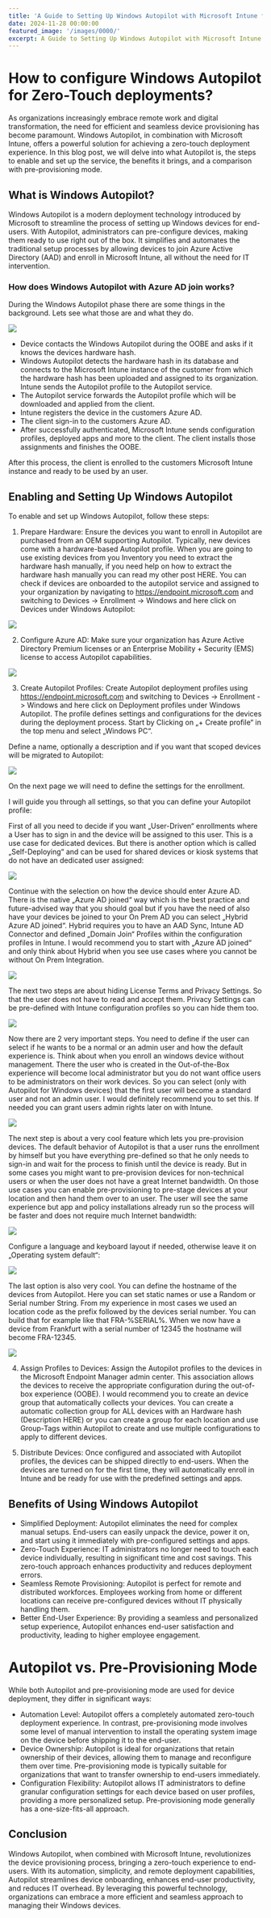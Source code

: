 ```yaml
---
title: 'A Guide to Setting Up Windows Autopilot with Microsoft Intune for a Zero-Touch Experience'
date: 2024-11-28 00:00:00
featured_image: '/images/0000/'
excerpt: A Guide to Setting Up Windows Autopilot with Microsoft Intune for a Zero-Touch Experience
---
```


# How to configure Windows Autopilot for Zero-Touch deployments?

As organizations increasingly embrace remote work and digital transformation, the need for efficient and seamless device provisioning has become paramount. Windows Autopilot, in combination with Microsoft Intune, offers a powerful solution for achieving a zero-touch deployment experience. In this blog post, we will delve into what Autopilot is, the steps to enable and set up the service, the benefits it brings, and a comparison with pre-provisioning mode.

## What is Windows Autopilot?
Windows Autopilot is a modern deployment technology introduced by Microsoft to streamline the process of setting up Windows devices for end-users. With Autopilot, administrators can pre-configure devices, making them ready to use right out of the box. It simplifies and automates the traditional setup processes by allowing devices to join Azure Active Directory (AAD) and enroll in Microsoft Intune, all without the need for IT intervention.

### How does Windows Autopilot with Azure AD join works?
During the Windows Autopilot phase there are some things in the background. Lets see what those are and what they do.

![](/images/0029/1.png)

- Device contacts the Windows Autopilot during the OOBE and asks if it knows the devices hardware hash.
- Windows Autopilot detects the hardware hash in its database and connects to the Microsoft Intune instance of the customer from which the hardware hash has been uploaded and assigned to its organization. Intune sends the Autopilot profile to the Autopilot service.
- The Autopilot service forwards the Autopilot profile which will be downloaded and applied from the client.
- Intune registers the device in the customers Azure AD.
- The client sign-in to the customers Azure AD.
- After successfully authenticated, Microsoft Intune sends configuration profiles, deployed apps and more to the client. The client installs those assignments and finishes the OOBE.


After this process, the client is enrolled to the customers Microsoft Intune instance and ready to be used by an user.

## Enabling and Setting Up Windows Autopilot
To enable and set up Windows Autopilot, follow these steps:

1. Prepare Hardware: Ensure the devices you want to enroll in Autopilot are purchased from an OEM supporting Autopilot. Typically, new devices come with a hardware-based Autopilot profile. When you are going to use existing devices from you Inventory you need to extract the hardware hash manually, if you need help on how to extract the hardware hash manually you can read my other post HERE. You can check if devices are onboarded to the autopilot service and assigned to your organization by navigating to https://endpoint.microsoft.com and switching to Devices -> Enrollment -> Windows and here click on Devices under Windows Autopilot:

![](/images/0029/2.png)

2. Configure Azure AD: Make sure your organization has Azure Active Directory Premium licenses or an Enterprise Mobility + Security (EMS) license to access Autopilot capabilities.

![](/images/0029/3.png)

3. Create Autopilot Profiles: Create Autopilot deployment profiles using https://endpoint.microsoft.com and switching to Devices -> Enrollment -> Windows and here click on Deployment profiles under Windows Autopilot. The profile defines settings and configurations for the devices during the deployment process. Start by Clicking on „+ Create profile“ in the top menu and select „Windows PC“.

Define a name, optionally a description and if you want that scoped devices will be migrated to Autopilot:

![](/images/0029/4.png)

On the next page we will need to define the settings for the enrollment.

I will guide you through all settings, so that you can define your Autopilot profile:

First of all you need to decide if you want „User-Driven“ enrollments where a User has to sign in and the device will be assigned to this user. This is a use case for dedicated devices. But there is another option which is called „Self-Deploying“ and can be used for shared devices or kiosk systems that do not have an dedicated user assigned:

![](/images/0029/5.png)

Continue with the selection on how the device should enter Azure AD. There is the native „Azure AD joined“ way which is the best practice and future-advised way that you should goal but if you have the need of also have your devices be joined to your On Prem AD you can select „Hybrid Azure AD joined“. Hybrid requires you to have an AAD Sync, Intune AD Connector and defined „Domain Join“ Profiles within the configuration profiles in Intune. I would recommend you to start with „Azure AD joined“ and only think about Hybrid when you see use cases where you cannot be without On Prem Integration.

![](/images/0029/6.png)

The next two steps are about hiding License Terms and Privacy Settings. So that the user does not have to read and accept them. Privacy Settings can be pre-defined with Intune configuration profiles so you can hide them too.

![](/images/0029/7.png)

Now there are 2 very important steps. You need to define if the user can select if he wants to be a normal or an admin user and how the default experience is. Think about when you enroll an windows device without management. There the user who is created in the Out-of-the-Box experience will become local administrator but you do not want office users to be administrators on their work devices. So you can select (only with Autopilot for Windows devices) that the first user will become a standard user and not an admin user. I would definitely recommend you to set this. If needed you can grant users admin rights later on with Intune.

![](/images/0029/8.png)

The next step is about a very cool feature which lets you pre-provision devices. The default behavior of Autopilot is that a user runs the enrollment by himself but you have everything pre-defined so that he only needs to sign-in and wait for the process to finish until the device is ready. But in some cases you might want to pre-provision devices for non-technical users or when the user does not have a great Internet bandwidth. On those use cases you can enable pre-provisioning to pre-stage devices at your location and then hand them over to an user. The user will see the same experience but app and policy installations already run so the process will be faster and does not require much Internet bandwidth:

![](/images/0029/9.png)

Configure a language and keyboard layout if needed, otherwise leave it on „Operating system default“:

![](/images/0029/10.png)

The last option is also very cool. You can define the hostname of the devices from Autopilot. Here you can set static names or use a Random or Serial number String. From my experience in most cases we used an location code as the prefix followed by the devices serial number. You can build that for example like that FRA-%SERIAL%. When we now have a device from Frankfurt with a serial number of 12345 the hostname will become FRA-12345.

![](/images/0029/11.png)

4. Assign Profiles to Devices: Assign the Autopilot profiles to the devices in the Microsoft Endpoint Manager admin center. This association allows the devices to receive the appropriate configuration during the out-of-box experience (OOBE). I would recommend you to create an device group that automatically collects your devices. You can create a automatic collection group for ALL devices with an Hardware hash (Description HERE) or you can create a group for each location and use Group-Tags within Autopilot to create and use multiple configurations to apply to different devices.

5. Distribute Devices: Once configured and associated with Autopilot profiles, the devices can be shipped directly to end-users. When the devices are turned on for the first time, they will automatically enroll in Intune and be ready for use with the predefined settings and apps.

## Benefits of Using Windows Autopilot
- Simplified Deployment: Autopilot eliminates the need for complex manual setups. End-users can easily unpack the device, power it on, and start using it immediately with pre-configured settings and apps.
- Zero-Touch Experience: IT administrators no longer need to touch each device individually, resulting in significant time and cost savings. This zero-touch approach enhances productivity and reduces deployment errors.
- Seamless Remote Provisioning: Autopilot is perfect for remote and distributed workforces. Employees working from home or different locations can receive pre-configured devices without IT physically handling them.
- Better End-User Experience: By providing a seamless and personalized setup experience, Autopilot enhances end-user satisfaction and productivity, leading to higher employee engagement.

# Autopilot vs. Pre-Provisioning Mode
While both Autopilot and pre-provisioning mode are used for device deployment, they differ in significant ways:

- Automation Level: Autopilot offers a completely automated zero-touch deployment experience. In contrast, pre-provisioning mode involves some level of manual intervention to install the operating system image on the device before shipping it to the end-user.
- Device Ownership: Autopilot is ideal for organizations that retain ownership of their devices, allowing them to manage and reconfigure them over time. Pre-provisioning mode is typically suitable for organizations that want to transfer ownership to end-users immediately.
- Configuration Flexibility: Autopilot allows IT administrators to define granular configuration settings for each device based on user profiles, providing a more personalized setup. Pre-provisioning mode generally has a one-size-fits-all approach.

## Conclusion
Windows Autopilot, when combined with Microsoft Intune, revolutionizes the device provisioning process, bringing a zero-touch experience to end-users. With its automation, simplicity, and remote deployment capabilities, Autopilot streamlines device onboarding, enhances end-user productivity, and reduces IT overhead. By leveraging this powerful technology, organizations can embrace a more efficient and seamless approach to managing their Windows devices.




